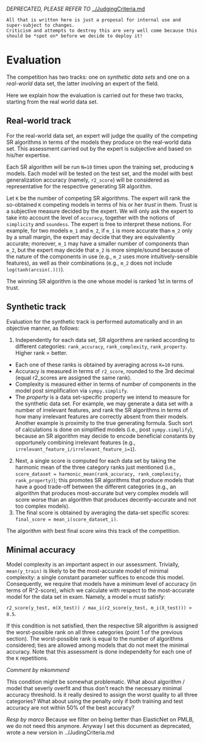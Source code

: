 _DEPRECATED, PLEASE REFER TO_ [../JudgingCriteria.md](../JudgingCriteria.md)

```
All that is written here is just a proposal for internal use and super-subject to changes.
Criticism and attempts to destroy this are very well come because this should be *spot on* before we decide to deploy it!
```

# Evaluation
The competition has two tracks: one on *synthetic data sets* and one on a *real-world* data set, the latter involving an expert of the field.

Here we explain how the evaluation is carried out for these two tracks, starting from the real world data set.

## Real-world track
For the real-world data set, an expert will judge the quality of the competing SR algorithms in terms of the models they produce on the real-world data set.
This assessment carried out by the expert is subjective and based on his/her expertise.

Each SR algorithm will be run `N=10` times upon the training set, producing `N` models.
Each model will be tested on the test set, and the model with best generalization accuracy (namely, `r2_score`) will be considered as representative for the respective generating SR algorithm.

Let `K` be the number of competing SR algorithms.
The expert will rank the so-obtained `K` competing models in terms of his or her *trust* in them. 
Trust is a subjective measure decided by the expert.
We will only ask the expert to take into account the level of `accuracy`, together with the notions of `simplicity` and `soundess`.
The expert is free to interpret these notions.
For example, for two models `m_1` and `m_2`, if `m_1` is more accurate than `m_2` only by a small margin, the expert may decide that they are equivalently accurate; moreover, `m_1` may have a smaller number of components than `m_2`, but the expert may decide that `m_2` is more simple/sound because of the nature of the components in use (e.g., `m_2` uses more intuitively-sensible features), as well as their combinations (e.g., `m_2` does not include `log(tanh(arcsin(.)))`).


The winning SR algorithm is the one whose model is ranked 1st in terms of trust.


## Synthetic track
Evaluation for the synthetic track is performed automatically and in an objective manner, as follows:
1. Independently for each data set, SR algorithms are ranked according to different categories: `rank_accuracy`, `rank_complexity`, `rank_property`. Higher rank = better.
  * Each one of these ranks is obtained by averaging across `K=10` runs. 
  * Accuracy is measured in terms of `r2_score`, rounded to the 3rd decimal (equal r2_scores are assigned the same rank).
  * Complexity is measured either in terms of number of components in the model post simplification via `sympy.simplify`.
  * The *property* is a data set-specific property we intend to measure for the synthetic data set.
  For example, we may generate a data set with a number of irrelevant features, and rank the SR algorithms in terms of how many irrelevant features are correctly absent from their models.
  Another example is proximity to the true generating formula.
  Such sort of calculations is done on simplified models (i.e., post `sympy.simplify`), because an SR algorithm may decide to encode beneficial constants by opportunely combining irrelevant features (e.g., `irrelevant_feature_i/irrelevant_feature_i=1`).
2. Next, a single score is computed for each data set by taking the harmonic mean of the three category ranks just mentioned (i.e., `score_dataset = harmonic_mean(rank_accuracy, rank_complexity, rank_property)`); this promotes SR algorithms that produce models that have a good trade-off between the different categories (e.g., an algorithm that produces most-accurate but very complex models will score worse than an algorithm that produces decently-accurate and not too complex models).
3. The final score is obtained by averaging the data-set specific scores: `final_score = mean_i(score_dataset_i)`.

The algorithm with best final score wins this track of the competition.



## Minimal accuracy
Model complexity is an important aspect in our assessment.
Trivially, `mean(y_train)` is likely to be the most-accurate model of minimal complexity: a single constant parameter suffices to encode this model.
Consequently, we require that models have a minimum level of accuracy (in terms of R^2-score), which we calculate with respect to the most-accurate model for the data set in exam.
Namely, a model `m` must satisfy:

`r2_score(y_test, m(X_test)) / max_i(r2_score(y_test, m_i(X_test))) > 0.5`.

If this condition is not satisfied, then the respective SR algorithm is assigned the worst-possible rank on all three categories (point 1 of the previous section). 
The worst-possible rank is equal to the number of algorithms considered; ties are allowed among models that do not meet the minimal accuracy.
Note that this assessment is done independelty for each one of the `K` repetitions.

_Comment by mkommend_

This condition might be somewhat problematic. What about algorithm / model that severly overfit and thus don't reach the necessary minimal accuracy threshold. Is it really desired to assign the worst quality to all three categories? What about using the penalty only if both training and test accuracy are not within 50% of the best accuracy?

_Resp by marco_
Because we filter on being better than ElasticNet on PMLB, we do not need this anymore. Anyway I set this document as deprecated, wrote a new version in ../JudingCriteria.md